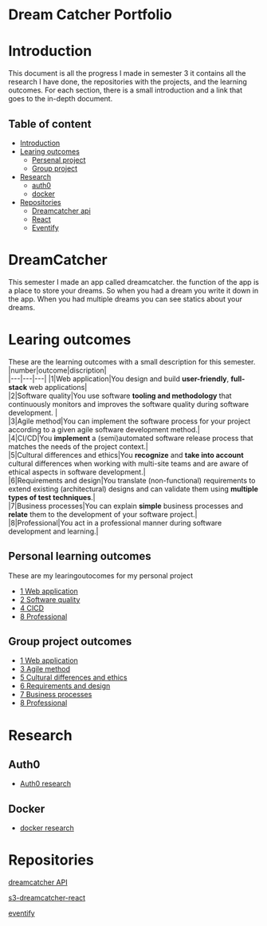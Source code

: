 # Dream Catcher Portfolio
# Introduction
This document is all the progress I made in semester 3 it contains all the research I have done, the repositories with the projects, and the learning outcomes. For each section, there is a small introduction and a link that goes to the in-depth document.

## Table of content
- [Introduction](#introduction)
- [Learing outcomes](#learing-outcomes)
    - [Persenal project](#personal-learing-outcomes)
    - [Group project](#group-project-outcomes)
- [Research](#research)
    - [auth0](#auth0)
    - [docker](#docker)
- [Repositories](#repositories)
    - [Dreamcatcher api](#repositories)
    - [React](#repositories)
    - [Eventify](#repositories)

# DreamCatcher
This semester I made an app called dreamcatcher. the function of the app is a place to store your dreams. So when you had a dream you write it down in the app. When you had multiple dreams you can see statics about your dreams.

# Learing outcomes
These are the learning outcomes with a small description for this semester. 
|number|outcome|discription|    
|---|---|---|
|1|Web application|You design and build **user-friendly**, **full-stack** web applications|      
|2|Software quality|You use software **tooling and methodology** that continuously monitors and improves the software quality during software development.   |   
|3|Agile method|You can implement the software process for your project according to a given agile software development method.|   
|4|CI/CD|You **implement** a (semi)automated software release process that matches the needs of the project context.|   
|5|Cultural differences and ethics|You **recognize** and **take into account** cultural differences when working with multi-site teams and are aware of ethical aspects in software development.|   
|6|Requirements and design|You translate (non-functional) requirements to extend existing (architectural) designs and can validate them using **multiple types of test techniques**.|   
|7|Business processes|You can explain **simple** business processes and **relate** them to the development of your software project.|   
|8|Professional|You act in a professional manner during software development and learning.|   


## Personal learning outcomes
These are my learingoutocomes for my personal project
- [1 Web application](https://github.com/TjerkZ/S3-Dreamcatcher/blob/main/Learing%20outcomes/1%20Web%20application.md)
- [2 Software quality](https://github.com/TjerkZ/S3-Dreamcatcher/blob/main/Learing%20outcomes/2%20Software%20quality.md)
- [4 CICD](https://github.com/TjerkZ/S3-Dreamcatcher/blob/main/Learing%20outcomes/4%20CICD.md)
- [8 Professional](https://github.com/TjerkZ/S3-Dreamcatcher/blob/main/Learing%20outcomes/8%20Professional.md)

## Group project outcomes
- [1 Web application](https://github.com/TjerkZ/S3-Dreamcatcher/blob/09a8772e60d5c040f4d7884de39341a8fd3e6254/Learing%20outcomes/1%20Web%20application.md)
- [3 Agile method](https://github.com/TjerkZ/S3-Dreamcatcher/blob/main/Learing%20outcomes/3%20Agile%20method.md)
- [5 Cultural differences and ethics](https://github.com/TjerkZ/S3-Dreamcatcher/blob/main/Learing%20outcomes/5%20Cultural%20differences%20and%20ethics.md)
- [6 Requirements and design](https://github.com/TjerkZ/S3-Dreamcatcher/blob/main/Learing%20outcomes/6%20Requirements%20and%20Design.md)
- [7 Business processes](https://github.com/TjerkZ/S3-Dreamcatcher/blob/main/Learing%20outcomes/7%20Business%20processes.md)
- [8 Professional](https://github.com/TjerkZ/S3-Dreamcatcher/blob/main/Learing%20outcomes/8%20Professional.md)

# Research
## Auth0
- [Auth0 research](https://github.com/TjerkZ/S3-Dreamcatcher/blob/main/Research/auth.md)
## Docker
- [docker research](https://github.com/TjerkZ/S3-Dreamcatcher/blob/main/Research/docker.md)

# Repositories
[dreamcatcher API](https://github.com/TjerkZ/s3-dreamcatcher-api)

[s3-dreamcatcher-react](https://github.com/TjerkZ/s3-dreamcatcher-site)

[eventify](https://github.com/Eeventify)
